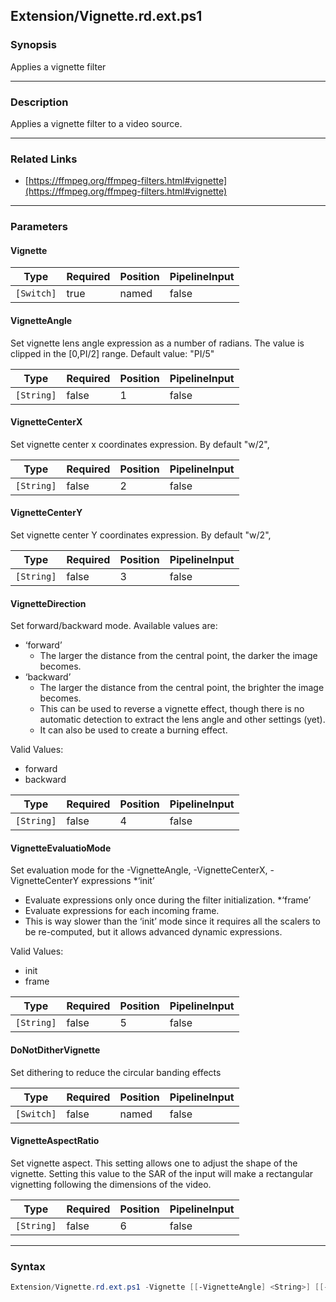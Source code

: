 Extension/Vignette.rd.ext.ps1
-----------------------------




### Synopsis
Applies a vignette filter



---


### Description

Applies a vignette filter to a video source.



---


### Related Links
* [https://ffmpeg.org/ffmpeg-filters.html#vignette](https://ffmpeg.org/ffmpeg-filters.html#vignette)





---


### Parameters
#### **Vignette**




|Type      |Required|Position|PipelineInput|
|----------|--------|--------|-------------|
|`[Switch]`|true    |named   |false        |



#### **VignetteAngle**

Set vignette lens angle expression as a number of radians.
The value is clipped in the [0,PI/2] range.
Default value: "PI/5"






|Type      |Required|Position|PipelineInput|
|----------|--------|--------|-------------|
|`[String]`|false   |1       |false        |



#### **VignetteCenterX**

Set vignette center x coordinates expression. By default "w/2",






|Type      |Required|Position|PipelineInput|
|----------|--------|--------|-------------|
|`[String]`|false   |2       |false        |



#### **VignetteCenterY**

Set vignette center Y coordinates expression. By default "w/2",






|Type      |Required|Position|PipelineInput|
|----------|--------|--------|-------------|
|`[String]`|false   |3       |false        |



#### **VignetteDirection**

Set forward/backward mode.
Available values are:
* ‘forward’  
  * The larger the distance from the central point, the darker the image becomes.
* ‘backward’
  * The larger the distance from the central point, the brighter the image becomes. 
  * This can be used to reverse a vignette effect, though there is no automatic detection to extract the lens angle and other settings (yet). 
  * It can also be used to create a burning effect.



Valid Values:

* forward
* backward






|Type      |Required|Position|PipelineInput|
|----------|--------|--------|-------------|
|`[String]`|false   |4       |false        |



#### **VignetteEvaluatioMode**

Set evaluation mode for the -VignetteAngle, -VignetteCenterX, -VignetteCenterY expressions
*‘init’
  * Evaluate expressions only once during the filter initialization.
*‘frame’
  * Evaluate expressions for each incoming frame. 
  * This is way slower than the ‘init’ mode since it requires all the scalers to be re-computed, but it allows advanced dynamic expressions.



Valid Values:

* init
* frame






|Type      |Required|Position|PipelineInput|
|----------|--------|--------|-------------|
|`[String]`|false   |5       |false        |



#### **DoNotDitherVignette**

Set dithering to reduce the circular banding effects






|Type      |Required|Position|PipelineInput|
|----------|--------|--------|-------------|
|`[Switch]`|false   |named   |false        |



#### **VignetteAspectRatio**

Set vignette aspect. 
This setting allows one to adjust the shape of the vignette. 
Setting this value to the SAR of the input will make a rectangular vignetting following the dimensions of the video.






|Type      |Required|Position|PipelineInput|
|----------|--------|--------|-------------|
|`[String]`|false   |6       |false        |





---


### Syntax
```PowerShell
Extension/Vignette.rd.ext.ps1 -Vignette [[-VignetteAngle] <String>] [[-VignetteCenterX] <String>] [[-VignetteCenterY] <String>] [[-VignetteDirection] <String>] [[-VignetteEvaluatioMode] <String>] [-DoNotDitherVignette] [[-VignetteAspectRatio] <String>] [<CommonParameters>]
```
